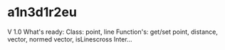# a1n3d1r2eu
V 1.0 What's ready: Class: point, line Function's: get/set point, distance, vector, normed vector, isLinescross Inter…
